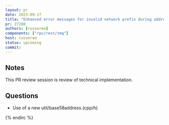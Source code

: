 ```yaml
---
layout: pr
date: 2023-09-27
title: "Enhanced error messages for invalid network prefix during address parsing."
pr: 27260
authors: [russeree]
components: ["rpc/rest/zmq"]
host: russeree
status: upcoming
commit:
---
```


## Notes
This PR review session is review of technical implementation.

## Questions
 - Use of a new util/base58address.(cpp/h)

<!-- TODO: After a meeting, uncomment and add meeting log between the irc tags.
## Meeting Log

### Meeting 1

{% irc %}
-->
<!-- TODO: For additional meetings, add the logs to the same irc block. This ensures line numbers keep increasing, avoiding hyperlink conflicts for identical line numbers across meetings.
### Meeting 2

-->
{% endirc %}
